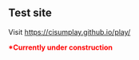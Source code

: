 ## Test site

Visit https://cisumplay.github.io/play/

<b style='color:red'>*Currently under construction</b>
